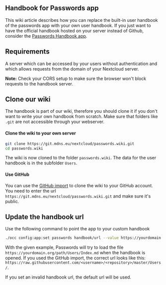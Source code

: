 ## Handbook for Passwords app
This wiki article describes how you can replace the built-in user handbook of the passwords app with your own user handbook.
If you just want to have the official handbook hosted on your server instead of Github, consider the [Passwords Handbook app](https://apps.nextcloud.com/apps/passwords_handbook).

## Requirements
A server which can be accessed by your users without authentication and which allows requests from the domain of your Nextcloud server.

**Note:** Check your CORS setup to make sure the browser won't block requests to the handbook server.

## Clone our wiki
The handbook is part of our wiki, therefore you should clone it if you don't want to write your own handbook from scratch.
Make sure that folders like `.git` are not accessible through your webserver.

#### Clone the wiki to your own server
```bash
git clone https://git.mdns.eu/nextcloud/passwords.wiki.git
cd passwords.wiki
```
The wiki is now cloned to the folder `passwords.wiki`.
The data for the user handbook is in the subfolder `Users`.

#### Use GitHub
You can use the [GitHub import](https://github.com/new/import) to clone the wiki to your GitHub account.
You need to enter the url `https://git.mdns.eu/nextcloud/passwords.wiki.git` and make sure it's public.


## Update the handbook url
Use the following command to point the app to your custom handbook
```bash
./occ config:app:set passwords handbook/url --value https://yourdomain.org/path/Users/
```
With the given example, Passwords will try to load the file `https://yourdomain.org/path/Users/Index.md` when the handbook is opened.
If you used the GitHub import, the correct url looks like this: `https://raw.githubusercontent.com/<username>/<repository>/master/Users/`.

If you set an invalid handbook url, the default url will be used.